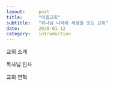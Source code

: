 ```yaml
---
layout:     post
title:      "이음교회"
subtitle:   "하나님 나라와 세상을 잇는 교회"
date:       2020-01-12
category: 	introduction
---
```


교회 소개

목사님 인사

교회 연혁
